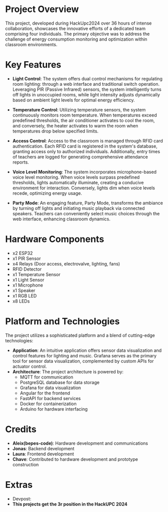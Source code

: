 # Project Overview
This project, developed during HackUpc2024 over 36 hours of intense collaboration, showcases the innovative efforts of a dedicated team comprising four individuals. The primary objective was to address the challenge of energy consumption monitoring and optimization within classroom environments.

# Key Features
- **Light Control**: The system offers dual control mechanisms for regulating room lighting: through a web interface and traditional switch operation. Leveraging PIR (Passive Infrared) sensors, the system intelligently turns off lights in unoccupied rooms, while light intensity adjusts dynamically based on ambient light levels for optimal energy efficiency.

- **Temperature Control**: Utilizing temperature sensors, the system continuously monitors room temperature. When temperatures exceed predefined thresholds, the air conditioner activates to cool the room, and conversely, the heater activates to warm the room when temperatures drop below specified limits.

- **Access Control**: Access to the classroom is managed through RFID card authentication. Each RFID card is registered in the system's database, granting access only to authorized individuals. Additionally, entry times of teachers are logged for generating comprehensive attendance reports.

- **Voice Level Monitoring**: The system incorporates microphone-based voice level monitoring. When voice levels surpass predefined thresholds, lights automatically illuminate, creating a conducive environment for interaction. Conversely, lights dim when voice levels recede, optimizing energy usage.

- **Party Mode**: An engaging feature, Party Mode, transforms the ambiance by turning off lights and initiating music playback via connected speakers. Teachers can conveniently select music choices through the web interface, enhancing classroom dynamics.

# Hardware Components
- x2 ESP32
- x1 PIR Sensor
- x4 Relays (Door access, electrovalve, lighting, fans)
- RFID Detector
- x1 Temperature Sensor
- x1 Light Sensor
- x1 Microphone
- x1 Speaker
- x1 RGB LED
- x8 LEDs

# Platform and Technologies
The project utilizes a sophisticated platform and a blend of cutting-edge technologies:
- **Application**: An intuitive application offers sensor data visualization and control features for lighting and music. Grafana serves as the primary tool for sensor data visualization, complemented by custom APIs for actuator control.
- **Architecture**: The project architecture is powered by:
  - MQTT for communication
  - PostgreSQL database for data storage
  - Grafana for data visualization
  - Angular for the frontend
  - FastAPI for backend services
  - Docker for containerization
  - Arduino for hardware interfacing

# Credits
- **Aleix(bepes-code)**: Hardware development and communications
- **Jonas**: Backend development
- **Laura**: Frontend development
- **Chave**: Contributed to hardware development and prototype construction

# Extras
 - Devpost: 
 - **This projects get the 3r position in the HackUPC 2024**
